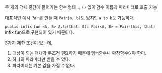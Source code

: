 두 개의 객체 중간에 들어가는 함수 형태
`.`, `()` 없이 함수 이름과 파라미터로 호출 가능

대표적인 예시 Pair를 만들 때 `Pair(a, b)`도 있지만 `a to b`도 가능하다.

`public infix fun <A, B> A.to(that: B): Pair<A, B> = Pair(this, that)`
infix fun으로 구현되어 있기 때문이다.

3가지 제한 조건이 있는데,
1. 대상이 되는 객체가 무조건 필요하기 때문에 멤버함수나 확장함수여야 한다.
2. 하나의 파라미터만 받을 수 있다.
3. 파라미터는 기본 값을 가질 수 없다.